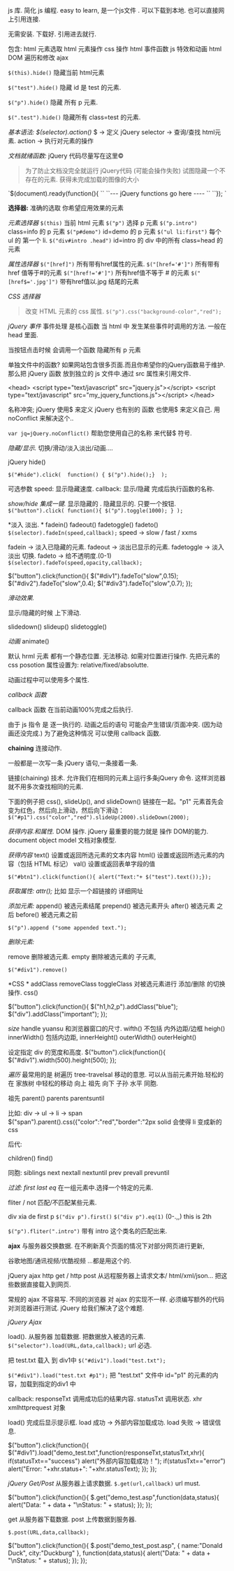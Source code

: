 js 库. 简化 js 编程.  easy to learn,
是一个js文件 . 
可以下载到本地. 也可以直接网上引用连接.

无需安装. 下载好. 引用进去就行.




包含:
html 元素选取
html 元素操作
css 操作
html 事件函数
js 特效和动画
html DOM 遍历和修改
ajax

`$(this).hide()`
隐藏当前 html元素

`$("test").hide()`
隐藏 id 是 test 的元素.

`$("p").hide()`
隐藏 所有 p 元素.

`$(".test").hide()`
隐藏所有 class=test 的元素.


*基本语法: $(selector).action()*
$        → 定义 jQuery
selector → 查询/查找 html元素.
action   → 执行对元素的操作




*文档就绪函数:* jQuery 代码尽量写在这里©
> 为了防止文档没完全就运行 jQuery代码 (可能会操作失败)
> 试图隐藏一个不存在的元素.
> 获得未完成加载的图像的大小



\`$(document).ready(function(){
\`\`
\`\`--- jQuery functions go here ----
\`\`
\`\`});
\`


**选择器:**
准确的选取 你希望应用效果的元素


*元素选择器*
`$(this)`  当前 html 元素
`$("p")`  选择 p 元素
`$("p.intro")`  class=info 的 p 元素
`$("p#demo")`   id=demo 的 p 元素
`$("ul li:first")` 每个 ul 的 第一个 li.
`$("div#intro .head")` id=intro 的 div 中的所有 class=head 的元素


*属性选择器*
`$("[href]")`         所有带有href属性的元素.
`$("[href='#']")`     所有带有href 值等于#的元素
`$("[href!='#']")`    所有href值不等于 # 的元素
`$("[href$='.jpg']")` 带有href值以.jpg 结尾的元素

*CSS 选择器*
> 改变 HTML 元素的 css 属性.
`$("p").css("background-color","red");`



*jQuery 事件*
事件处理 是核心函数
当 html 中 发生某些事件时调用的方法.
一般在 head 里面.


<script type="text/javascript">
    $(document).ready(function(){
      $("button").click(function(){
        $("p").hide();
      });
    });
</script>

当按钮点击时候 会调用一个函数
隐藏所有 p 元素



单独文件中的函数?
如果网站包含很多页面.而且你希望你的jQuery函数易于维护. 那么把 jQuery 函数 放到独立的 js 文件中.通过 src 属性来引用文件.

\<head\>
\<script type="text/javascript" src="jquery.js"\>\</script\>
\<script type="text/javascript" src="my\_jquery\_functions.js"\>\</script\>
\</head\>


名称冲突;
jQuery 使用$ 来定义 jQuery
也有别的 函数 也使用$ 来定义自己.
用 noConflict 来解决这个..

`var jq=jQuery.noConflict()`
帮助您使用自己的名称 来代替$ 符号.


*隐藏/显示.*
切换/滑动/淡入淡出/动画....

jQuery hide()

`$("#hide").click(  function() { $("p").hide();}  );`


可选参数 
speed:     显示隐藏速度.
callback: 显示/隐藏 完成后执行函数的名称.

*show/hide 集成一键.*
显示隐藏的 . 隐藏显示的. 只要一个按钮.
`$("button").click( function(){ $("p").toggle(1000); } );`



*淡入 淡出. *
fadein()
fadeout()
fadetoggle()
fadeto()
`$(selector).fadeIn(speed,callback);`
speed → slow / fast / xxms 


fadein     → 淡入已隐藏的元素.
fadeout    → 淡出已显示的元素.
fadetoggle → 淡入淡出 切换.
fadeto     → 给不透明度.(0-1)
`$(selector).fadeTo(speed,opacity,callback);`

$("button").click(function(){
  $("#div1").fadeTo("slow",0.15);
  $("#div2").fadeTo("slow",0.4);
  $("#div3").fadeTo("slow",0.7);
});





*滑动效果.*

显示/隐藏的时候  上下滑动.

slidedown()
slideup()
slidetoggle()




*动画* animate()

默认 hrml 元素 都有一个静态位置. 无法移动.
如需对位置进行操作.
先把元素的 css posotion 属性设置为: 
relative/fixed/absolutte.

动画过程中可以使用多个属性.


*callback 函数*

callback 函数 在当前动画100%完成之后执行.


由于  js 指令 是 逐一执行的.
动画之后的语句 可能会产生错误/页面冲突. (因为动画还没完成.)   为了避免这种情况 可以使用 callback 函数.




**chaining**  连接动作.


一般都是一次写一条 jQuery 语句,一条接着一条.

链接(chaining) 技术. 允许我们在相同的元素上运行多条jQuery 命令. 这样浏览器就不用多次查找相同的元素.



下面的例子把 css(), slideUp(), and slideDown() 链接在一起。"p1" 元素首先会变为红色，然后向上滑动，然后向下滑动：
`$("#p1").css("color","red").slideUp(2000).slideDown(2000);`



*获得内容.和属性.*
DOM 操作.
jQuery 最重要的能力就是 操作 DOM的能力.
document object model 文档对象模型.

*获得内容*
text()    设置或返回所选元素的文本内容
html()   设置或返回所选元素的内容（包括 HTML 标记）
val()    设置或返回表单字段的值

`$("#btn1").click(function(){ alert("Text:"+ $("test").text());});`





*获取属性:   attr();*
比如 显示一个超链接的 详细网址






*添加元素:*
append()   被选元素结尾
prepend()  被选元素开头
after()        被选元素 之后
before()     被选元素之前

`$("p").append ("some appended text.");`


*删除元素:*

remove 删除被选元素.
empty   删除被选元素的 子元素,

`$("#div1").remove()`


*CSS *
addClass
removeClass
toggleClass  对被选元素进行 添加/删除 的切换操作.
css()


$("button").click(function(){
  $("h1,h2,p").addClass("blue");
  $("div").addClass("important");
});





*size*
handle  yuansu  和浏览器窗口的尺寸.
wifth()    不包括 内外边距/边框
heigh()
innerWidth()   包括内边距,
innerHeight() 
outerWidth()
outerHeight()




设定指定 div 的宽度和高度.
$("button").click(function(){
  $("#div1").width(500).height(500);
});






*遍历*  最常用的是  树遍历  tree-travelsal
移动的意思.
可以从当前元素开始.轻松的在 家族树 中轻松的移动
向上 祖先
向下 子孙
水平 同胞.


祖先 
parent()
parents
parentsuntil

比如:
div → ul → li → span
$("span").parent().css({"color":"red","border":"2px solid 
会使得 li  变成新的 css

后代:

children()
find()

同胞:
siblings
next
nextall
nextuntil
prev
prevall
prevuntil

*过滤: first  last  eq*
在一组元素中.选择一个特定的元素.

fliter / not 匹配/不匹配某些元素.

div xia de first p
`$("div p").first()`
`$("div p").eq(1)`  (0-.,,) this is 2th

`$("p").fliter(".intro")`  带有 intro 这个类名的匹配出来.



**ajax**
与服务器交换数据. 
在不刷新真个页面的情况下对部分网页进行更新,

谷歌地图/通讯视频/优酷视频 …都是用这个的.


jQuery ajax
http get / http post 
从远程服务器上请求文本/ html/xml/json…
把这些数据直接载入到网页.

常规的 ajax 不容易写.
不同的浏览器  对 ajax 的实现不一样.
必须编写额外的代码 对浏览器进行测试.
jQuery 给我们解决了这个难题. 

*jQuery Ajax*

load(). 从服务器 加载数据. 把数据放入被选的元素.
`$("selector").load(URL,data,callback);`
url 必选.

把 test.txt 载入 到 div1中
`$("#div1").load("test.txt");`

`$("#div1").load("test.txt #p1");`
把 "test.txt" 文件中 id="p1" 的元素的内容，加载到指定的div1 中


callback:
responseTxt  调用成功后的结果内容.
statusTxt      调用状态.
xhr              xmlhttprequest 对象

load() 完成后显示提示框.
load 成功 → 外部内容加载成功.
load 失败 → 错误信息.

$("button").click(function(){
  $("#div1").load("demo_test.txt",function(responseTxt,statusTxt,xhr){
    if(statusTxt=="success")
      alert("外部内容加载成功！");
    if(statusTxt=="error")
      alert("Error: "+xhr.status+": "+xhr.statusText);
  });
});



*jQuery Get/Post*
从服务器上请求数据.
`$.get(url,callback)`  url must.

$("button").click(function(){
  $.get("demo_test.asp",function(data,status){
    alert("Data: " + data + "\nStatus: " + status);
  });
});



get 从服务器下载数据.
post 上传数据到服务器.

`$.post(URL,data,callback);`

$("button").click(function(){
  $.post("demo_test_post.asp",
  {
    name:"Donald Duck",
    city:"Duckburg"
  },
  function(data,status){
    alert("Data: " + data + "\nStatus: " + status);
  });
});











































